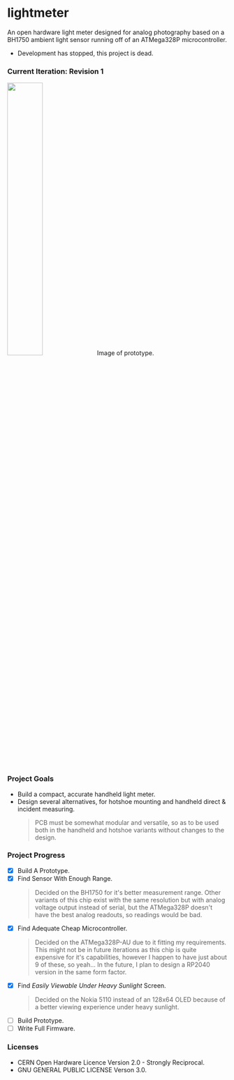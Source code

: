 # lightmeter
An open hardware light meter designed for analog photography based on a BH1750 ambient light sensor running off of an ATMega328P microcontroller.

* Development has stopped, this project is dead.

### Current Iteration: Revision 1
<img src="https://imgur.com/pm2ZVXc.png" width=40% height=40%>
Image of prototype.

### Project Goals
* Build a compact, accurate handheld light meter.
* Design several alternatives, for hotshoe mounting and handheld direct & incident measuring.
  > PCB must be somewhat modular and versatile, so as to be used both in the handheld and hotshoe variants without changes to the design.

### Project Progress
- [x] Build A Prototype.
- [x] Find Sensor With Enough Range.
  > Decided on the BH1750 for it's better measurement range. Other variants of this chip exist with the same resolution but with analog voltage output instead of serial, but the ATMega328P doesn't have the best analog readouts, so readings would be bad.
- [x] Find Adequate Cheap Microcontroller.
  > Decided on the ATMega328P-AU due to it fitting my requirements. This might not be in future iterations as this chip is quite expensive for it's capabilities, however I happen to have just about 9 of these, so yeah... In the future, I plan to design a RP2040 version in the same form factor.
- [x] Find *Easily Viewable Under Heavy Sunlight* Screen.
  > Decided on the Nokia 5110 instead of an 128x64 OLED because of a better viewing experience under heavy sunlight.
- [ ] Build Prototype.
- [ ] Write Full Firmware.

### Licenses
* CERN Open Hardware Licence Version 2.0 - Strongly Reciprocal.
* GNU GENERAL PUBLIC LICENSE Verson 3.0.
